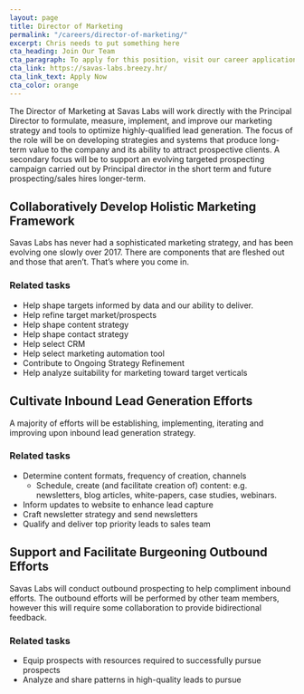 ```yaml
---
layout: page
title: Director of Marketing
permalink: "/careers/director-of-marketing/"
excerpt: Chris needs to put something here
cta_heading: Join Our Team
cta_paragraph: To apply for this position, visit our career application website.
cta_link: https://savas-labs.breezy.hr/
cta_link_text: Apply Now
cta_color: orange
---
```


The Director of Marketing at Savas Labs will work directly with the Principal Director to formulate, measure, implement, and improve our marketing strategy and tools to optimize highly-qualified lead generation. The focus of the role will be on developing strategies and systems that produce long-term value to the company and its ability to attract prospective clients. A secondary focus will be to support an evolving targeted prospecting campaign carried out by Principal director in the short term and future prospecting/sales hires longer-term.

## Collaboratively Develop Holistic Marketing Framework

Savas Labs has never had a sophisticated marketing strategy, and has been evolving one slowly over 2017. There are components that are fleshed out and those that aren’t. That’s where you come in.

### Related tasks

- Help shape targets informed by data and our ability to deliver.
- Help refine target market/prospects
- Help shape content strategy
- Help shape contact strategy
- Help select CRM
- Help select marketing automation tool
- Contribute to Ongoing Strategy Refinement
- Help analyze suitability for marketing toward target verticals

## Cultivate Inbound Lead Generation Efforts

A majority of efforts will be establishing, implementing, iterating and improving upon inbound lead generation strategy.

### Related tasks

- Determine content formats, frequency of creation, channels
  - Schedule, create (and facilitate creation of) content: e.g. newsletters, blog articles, white-papers, case studies, webinars.
- Inform updates to website to enhance lead capture
- Craft newsletter strategy and send newsletters
- Qualify and deliver top priority leads to sales team

## Support and Facilitate Burgeoning Outbound Efforts

Savas Labs will conduct outbound prospecting to help compliment inbound efforts. The outbound efforts will be performed by other team members, however this will require some collaboration to provide bidirectional feedback.

### Related tasks

- Equip prospects with resources required to successfully pursue prospects
- Analyze and share patterns in high-quality leads to pursue
